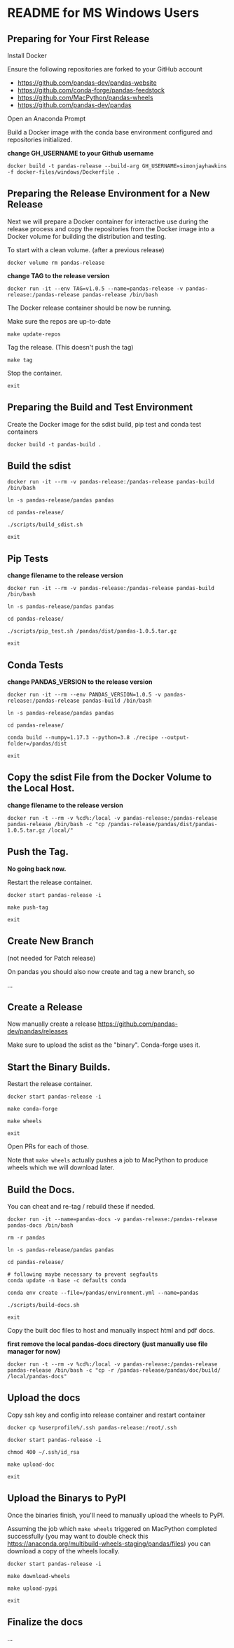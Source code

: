 # README for MS Windows Users

## Preparing for Your First Release

Install Docker

Ensure the following repositories are forked to your GitHub account
  - https://github.com/pandas-dev/pandas-website
  - https://github.com/conda-forge/pandas-feedstock
  - https://github.com/MacPython/pandas-wheels
  - https://github.com/pandas-dev/pandas   

Open an Anaconda Prompt
<!-- 
TODO: resolve git bash Docker volume issues so that make can be used on host
 -->

Build a Docker image with the conda base environment configured and repositories initialized.

**change GH_USERNAME to your Github username**

```
docker build -t pandas-release --build-arg GH_USERNAME=simonjayhawkins -f docker-files/windows/Dockerfile .
```

## Preparing the Release Environment for a New Release

Next we will prepare a Docker container for interactive use during the release process and copy the repositories
from the Docker image into a Docker volume for building the distribution and testing.

To start with a clean volume. (after a previous release)

```
docker volume rm pandas-release
```

**change TAG to the release version**
```
docker run -it --env TAG=v1.0.5 --name=pandas-release -v pandas-release:/pandas-release pandas-release /bin/bash
```

The Docker release container should be now be running.

Make sure the repos are up-to-date
<!-- 
TODO: also make sure conda environment is up-to-date and pandas-release repo is up-to-date if
re-using an older Docker image
 -->
```
make update-repos
```

Tag the release. (This doesn't push the tag)

```
make tag
```

Stop the container.
```
exit
```

## Preparing the Build and Test Environment


Create the Docker image for the sdist build, pip test and conda test containers
<!-- 
TODO: maybe update the image with apt-get for cached build
 -->
```
docker build -t pandas-build .
```

## Build the sdist
<!-- 
TODO: some of the next steps are repetative. set WORKDIR and symlink to /pandas in pandas-build Docker image instead
TODO: add container name (as in Makefile) and do not destroy container on exit
 -->
```
docker run -it --rm -v pandas-release:/pandas-release pandas-build /bin/bash

ln -s pandas-release/pandas pandas

cd pandas-release/

./scripts/build_sdist.sh

exit
```

## Pip Tests
<!-- 
TODO: avoid need to pass explicit filename below
TODO: add container name (as in Makefile) and do not destroy container on exit
 -->

**change filename to the release version**

```
docker run -it --rm -v pandas-release:/pandas-release pandas-build /bin/bash

ln -s pandas-release/pandas pandas

cd pandas-release/

./scripts/pip_test.sh /pandas/dist/pandas-1.0.5.tar.gz

exit

```

## Conda Tests
<!-- 
TODO: add container name (as in Makefile) and do not destroy container on exit
TODO: avoid need to re-type version below
 -->
 **change PANDAS_VERSION to the release version**

```
docker run -it --rm --env PANDAS_VERSION=1.0.5 -v pandas-release:/pandas-release pandas-build /bin/bash

ln -s pandas-release/pandas pandas

cd pandas-release/

conda build --numpy=1.17.3 --python=3.8 ./recipe --output-folder=/pandas/dist

exit

```

## Copy the sdist File from the Docker Volume to the Local Host.
<!-- 
TODO: avoid need to enter specific filename below (maybe just copy contents of dist directory instead)
 -->
**change filename to the release version**

```
docker run -t --rm -v %cd%:/local -v pandas-release:/pandas-release pandas-release /bin/bash -c "cp /pandas-release/pandas/dist/pandas-1.0.5.tar.gz /local/"
```

## Push the Tag. 

**No going back now.**

Restart the release container.
<!-- 
TODO: does this need to be in interactive mode 
 -->
```
docker start pandas-release -i

make push-tag

exit
```

## Create New Branch
(not needed for Patch release)

On pandas you should also now create and tag a new branch, so

...

## Create a Release

Now manually create a release https://github.com/pandas-dev/pandas/releases

Make sure to upload the sdist as the "binary". Conda-forge uses it.


## Start the Binary Builds.

Restart the release container.

```
docker start pandas-release -i

make conda-forge

make wheels

exit
```

Open PRs for each of those.

Note that `make wheels` actually pushes a job to MacPython to produce wheels which we will download later.


## Build the Docs.
You can cheat and re-tag / rebuild these if needed.
<!-- 
TODO build an intermediate doc image (and why pandas conda env not in Docker image?)
 -->
```
docker run -it --name=pandas-docs -v pandas-release:/pandas-release pandas-docs /bin/bash

rm -r pandas

ln -s pandas-release/pandas pandas

cd pandas-release/

# following maybe necessary to prevent segfaults
conda update -n base -c defaults conda

conda env create --file=/pandas/environment.yml --name=pandas

./scripts/build-docs.sh

exit
```

Copy the built doc files to host and manually inspect html and pdf docs.

**first remove the local pandas-docs directory (just manually use file manager for now)**
<!-- 
TODO: maybe add web server to container
TODO: add steps to clean the pandas-docs directory from the docker container before copy
 -->
```
docker run -t --rm -v %cd%:/local -v pandas-release:/pandas-release pandas-release /bin/bash -c "cp -r /pandas-release/pandas/doc/build/ /local/pandas-docs"
```

## Upload the docs
<!-- 
TODO: add steps to update website and reorder so that docs are uploaded b4 github release
TODO: add the ssh keys to the Docker image or on container creation
 -->
Copy ssh key and config into release container and restart container

```
docker cp %userprofile%/.ssh pandas-release:/root/.ssh

docker start pandas-release -i

chmod 400 ~/.ssh/id_rsa

make upload-doc

exit
```

## Upload the Binarys to PyPI

Once the binaries finish, you'll need to manually upload the wheels to PyPI.

Assuming the job which `make wheels` triggered on MacPython completed successfully (you may want to double check this https://anaconda.org/multibuild-wheels-staging/pandas/files) you can download a copy of the wheels locally.

```
docker start pandas-release -i

make download-wheels

make upload-pypi

exit
```

## Finalize the docs

...
